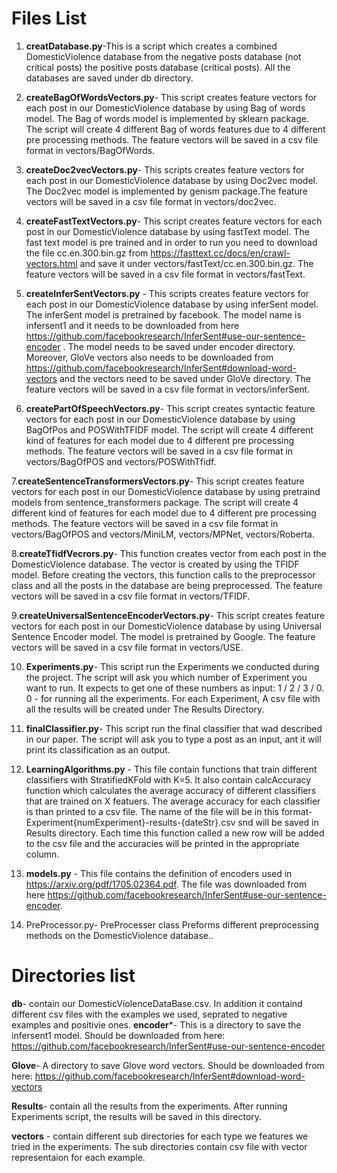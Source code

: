 # Files List

1. **creatDatabase.py**-This is a script  which creates a combined DomesticViolence database from the negative posts database (not critical posts) the positive posts database (critical posts). All the databases are saved under db directory.
2. **createBagOfWordsVectors.py**- This script creates feature vectors for each post in our DomesticViolence database by using 
Bag of words model. The Bag of words model is implemented by sklearn package.
The script will create 4 different Bag of words features due to 4 different pre processing methods. The feature vectors will be saved in a csv file format in vectors/BagOfWords.
3. **createDoc2vecVectors.py**- This scripts creates feature vectors for each post in our DomesticViolence database by using 
Doc2vec model. The Doc2vec model is implemented by genism package.The feature vectors will be saved in a csv file format in vectors/doc2vec.

4. **createFastTextVectors.py**- This script creates feature vectors for each post in our DomesticViolence database by using fastText model. The fast text model is pre trained and in order to run you need to download the file cc.en.300.bin.gz
from https://fasttext.cc/docs/en/crawl-vectors.html and save it under vectors/fastText/cc.en.300.bin.gz.
The feature vectors will be saved in a csv file format in vectors/fastText.

5. **createInferSentVectors.py** - This scripts creates feature vectors for each post in our DomesticViolence database by using 
inferSent model. The inferSent model is pretrained by facebook.
The model name is infersent1 and it needs to be downloaded from here https://github.com/facebookresearch/InferSent#use-our-sentence-encoder .
The model needs to be saved under encoder directory.
Moreover, GloVe vectors also needs to be downloaded from https://github.com/facebookresearch/InferSent#download-word-vectors
and the vectors need to be saved under GloVe directory.
The feature vectors will be saved in a csv file format in vectors/inferSent.
6. **createPartOfSpeechVectors.py**- This script creates syntactic feature vectors for each post in our DomesticViolence database by using 
BagOfPos and POSWithTFIDF model.
The script will create 4 different kind of features for each model due to 4 different pre processing methods.
The feature vectors will be saved in a csv file format in vectors/BagOfPOS and 
vectors/POSWithTfidf.

7.**createSentenceTransformersVectors.py**- This script creates feature vectors for each post in our DomesticViolence database by using 
pretraind models from sentence_transformers package.
The script will create 4 different kind of features for each model due to 4 different pre processing methods.
The feature vectors will be saved in a csv file format in vectors/BagOfPOS and 
vectors/MiniLM, vectors/MPNet, vectors/Roberta.

8.**createTfidfVecrors.py**- This function creates vector from each post in the DomesticViolence database. The vector is created by using
the TFIDF model. Before creating the vectors, this function calls to the preprocessor class and all the
posts in the database are being preprocessed. The feature vectors will be saved in a csv file format in 
vectors/TFIDF.

9.**createUniversalSentenceEncoderVectors.py**- This script creates feature vectors for each post in our DomesticViolence database by using 
Universal Sentence Encoder  model. The  model is pretrained by Google.
The feature vectors will be saved in a csv file format in vectors/USE.

10. **Experiments.py**- This script run the Experiments we conducted during the project.
The script will ask you which number of Experiment you want to run.
It expects to get one of these numbers as input:
1 / 2 / 3 / 0. 
0 - for running all the experiments.
For each Experiment, A csv file with all the results will be created under The Results Directory.

11. **finalClassifier.py**- This script run the final classifier that wad described in our paper.
The script will ask you to type a post as an input, ant it will print its classification as an output.

12. **LearningAlgorithms.py** -
This file contain functions that train different classifiers with StratifiedKFold with K=5.
It also contain calcAccuracy function which calculates the average accuracy of different classifiers that are trained on X featuers. The average accuracy for each classifier is than printed to a csv file.
The name of the file will be in this format- Experiment{numExperiment}-results-{dateStr}.csv snd will be saved
in Results directory.
Each time this function called a new row will be added to the csv file and the accuracies will be printed in the appropriate column.
13. **models.py** - 
This file contains the definition of encoders used in https://arxiv.org/pdf/1705.02364.pdf. The file was downloaded from here https://github.com/facebookresearch/InferSent#use-our-sentence-encoder. 
14. PreProcessor.py- PreProcesser class Preforms different preprocessing methods on the DomesticViolence database..

# Directories list
**db**- contain our DomesticViolenceDataBase.csv.
In addition it containd different csv files with the examples we used, seprated to negative examples and positivie ones.
**encoder***- This is a directory to save the infersent1 model.
Should be downloaded from here:
https://github.com/facebookresearch/InferSent#use-our-sentence-encoder

**Glove**- A directory to save Glove word vectors.
Should be downloaded from here:
https://github.com/facebookresearch/InferSent#download-word-vectors

**Results**- contain all the results from the experiments. After running Experiments script, the results will be saved in this directory.

**vectors** - contain different sub directories for each type we features we tried in the experiments. The sub directories contain csv file with vector representaion for each example.
